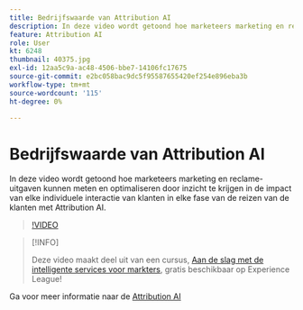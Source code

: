 ```yaml
---
title: Bedrijfswaarde van Attribution AI
description: In deze video wordt getoond hoe marketeers marketing en reclame-uitgaven kunnen meten en optimaliseren door inzicht te krijgen in de impact van elke individuele interactie van klanten in elke fase van de reizen van de klanten met Attribution AI.
feature: Attribution AI
role: User
kt: 6248
thumbnail: 40375.jpg
exl-id: 12aa5c9a-ac48-4506-bbe7-14106fc17675
source-git-commit: e2bc058bac9dc5f95587655420ef254e896eba3b
workflow-type: tm+mt
source-wordcount: '115'
ht-degree: 0%

---
```


# Bedrijfswaarde van Attribution AI

In deze video wordt getoond hoe marketeers marketing en reclame-uitgaven kunnen meten en optimaliseren door inzicht te krijgen in de impact van elke individuele interactie van klanten in elke fase van de reizen van de klanten met Attribution AI.

>[!VIDEO](https://video.tv.adobe.com/v/40375?quality=12&learn=on)

>[!INFO]
>
> Deze video maakt deel uit van een cursus, [Aan de slag met de intelligente services voor markters](https://experienceleague.adobe.com/?recommended=ExperiencePlatform-U-1-2020.1.intelligentservices), gratis beschikbaar op Experience League!

Ga voor meer informatie naar de [Attribution AI](https://experienceleague.adobe.com/docs/experience-platform/intelligent-services/attribution-ai/overview.html)

